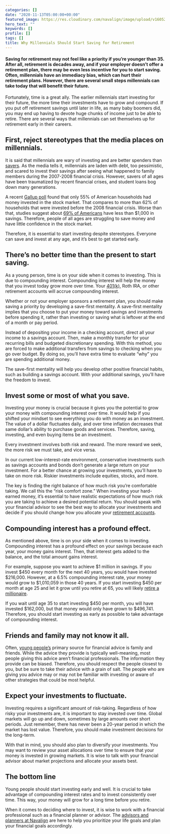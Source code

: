 ```yaml
---
categories: []
date: "2020-11-13T05:00:00+00:00"
featured_image: https://res.cloudinary.com/navalign/image/upload/v1605273991/daniel-salcius-Neu-3bu0TcE-unsplash_aautoe.jpg
hero_text: ""
keywords: []
profile: []
tags: []
title: Why Millennials Should Start Saving for Retirement
---
```

#### Saving for retirement may not feel like a priority if you’re younger than 35. After all, retirement is decades away, and if your employer doesn’t offer a retirement plan, there may be even less incentive for you to start saving. Often, millennials have an immediacy bias, which can hurt their retirement plans. However, there are several small steps millennials can take today that will benefit their future.

Fortunately, time is a great ally. The earlier millennials start investing for their future, the more time their investments have to grow and compound. If you put off retirement savings until later in life, as many baby boomers did, you may end up having to devote huge chunks of income just to be able to retire. There are several ways that millennials can set themselves up for retirement early in their careers.

## First, reject stereotypes that the media places on millennials.

It is said that millennials are wary of investing and are better spenders than [savers](https://navalign.com/updates/save-more-money-now-later/). As the media tells it, millennials are laden with debt, too pessimistic, and scared to invest their savings after seeing what happened to family members during the 2007-2008 financial crisis. However, savers of all ages have been traumatized by recent financial crises, and student loans bog down many generations.

A recent [Gallup poll](https://news.gallup.com/poll/266807/percentage-americans-owns-stock.aspx) found that only 55% of American households had money invested in the stock market. That compares to more than 62% of households that were invested before the 2008 financial crisis. Worse than that, studies suggest about [69% of Americans](https://www.gobankingrates.com/saving-money/savings-advice/americans-have-less-than-1000-in-savings/) have less than $1,000 in savings. Therefore, people of all ages are struggling to save money and have little confidence in the stock market.

Therefore, it is essential to start investing despite stereotypes. Everyone can save and invest at any age, and it’s best to get started early.

## There’s no better time than the present to start saving.

As a young person, time is on your side when it comes to investing. This is due to compounding interest. Compounding interest will help the money that you invest today grow more over time. Your [401(k),](https://navalign.com/updates/what-to-do-with-your-401-k-if-you-change-jobs/) Roth IRA, or other retirement accounts will accrue compounding interest.

Whether or not your employer sponsors a retirement plan, you should make saving a priority by developing a save-first mentality. A save-first mentality implies that you choose to put your money toward savings and investments before spending it, rather than investing or saving what is leftover at the end of a month or pay period.

Instead of depositing your income in a checking account, direct all your income to a savings account. Then, make a monthly transfer for your recurring bills and budgeted discretionary spending. With this method, you are forced to make additional transfers from savings to checking when you go over budget. By doing so, you’ll have extra time to evaluate “why” you are spending additional money.

The save-first mentality will help you develop other positive financial habits, such as building a savings account. With your additional savings, you’ll have the freedom to invest.

## Invest some or most of what you save.

Investing your money is crucial because it gives you the potential to grow your money with compounding interest over time. It would help if you shifted your mindset to see everything you do with money as an investment. The value of a dollar fluctuates daily, and over time inflation decreases that same dollar’s ability to purchase goods and services. Therefore, saving, investing, and even buying items be an investment.

Every investment involves both risk and reward. The more reward we seek, the more risk we must take, and vice versa.

In our current low-interest-rate environment, conservative investments such as savings accounts and bonds don’t generate a large return on your investment. For a better chance at growing your investments, you’ll have to take on more risk. Riskier investments include equities, stocks, and more.

The key is finding the right balance of how much risk you’re comfortable taking. We call this the “risk comfort zone.” When investing your hard-earned money, it’s essential to have realistic expectations of how much risk you are taking to achieve a desired potential return. You should speak with your financial advisor to see the best way to allocate your investments and decide if you should change how you allocate your [retirement accounts](https://navalign.com/updates/what-expenses-should-i-expect-to-change-in-retirement/).

## Compounding interest has a profound effect.

As mentioned above, time is on your side when it comes to investing. Compounding interest has a profound effect on your savings because each year, your money gains interest. Then, that interest gets added to the balance, and the total amount gains interest.

For example, suppose you want to achieve $1 million in savings. If you invest $450 every month for the next 40 years, you would have invested $216,000. However, at a 6.5% compounding interest rate, your money would grow to $1,010,059 in those 40 years. If you start investing $450 per month at age 25 and let it grow until you retire at 65, you will likely [retire a millionaire](https://navalign.com/updates/how-to-retire-before-60/).

If you wait until age 35 to start investing $450 per month, you will have invested $162,000, but that money would only have grown to $496,741. Therefore, you should start investing as early as possible to take advantage of compounding interest.

## Friends and family may not know it all.

Often, [young people’s](https://navalign.com/updates/how-to-help-your-kids-become-money-masters/) primary source for financial advice is family and friends. While the advice they provide is typically well-meaning, most people giving this advice aren’t financial professionals. The information they provide can be biased. Therefore, you should respect the people closest to you, but be sure to take their advice with a grain of salt. The people who are giving you advice may or may not be familiar with investing or aware of other strategies that could be most helpful.

## Expect your investments to fluctuate.

Investing requires a significant amount of risk-taking. Regardless of how risky your investments are, it is important to stay invested over time. Global markets will go up and down, sometimes by large amounts over short periods. Just remember, there has never been a 20-year period in which the market has lost value. Therefore, you should make investment decisions for the long-term.

With that in mind, you should also plan to diversify your investments. You may want to review your asset allocations over time to ensure that your money is invested in growing markets. It is wise to talk with your financial advisor about market projections and allocate your assets best.

## The bottom line

Young people should start investing early and well. It is crucial to take advantage of compounding interest rates and to invest consistently over time. This way, your money will grow for a long time before you retire.

When it comes to deciding where to invest, it is wise to work with a financial professional such as a financial planner or advisor. The [advisors and planners at Navalign](https://navalign.com/what-we-do/fiduciary-financial-planning/) are here to help you prioritize your life goals and plan your financial goals accordingly.